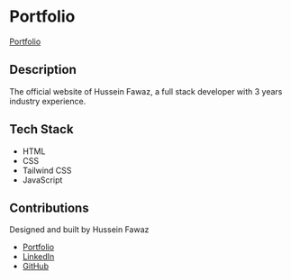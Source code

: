 # Portfolio

[Portfolio](https://www.husseinfawaz.ca)

## Description
The official website of Hussein Fawaz, a full stack developer with 3 years industry experience.

## Tech Stack
- HTML
- CSS
- Tailwind CSS
- JavaScript

## Contributions
Designed and built by Hussein Fawaz
- [Portfolio](https://www.husseinfawaz.ca)
- [LinkedIn](https://www.linkedin.com/in/hsnfwz)
- [GitHub](https://www.github.com/hsnfwz)
